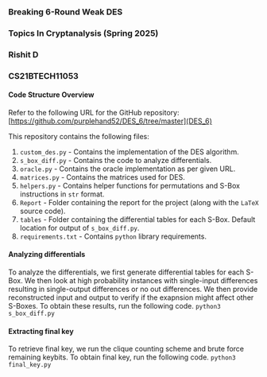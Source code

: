 ### Breaking 6-Round Weak DES
### Topics In Cryptanalysis (Spring 2025)
### Rishit D
### CS21BTECH11053

#### Code Structure Overview
Refer to the following URL for the GitHub repository: [https://github.com/purplehand52/DES_6/tree/master](DES_6)

This repository contains the following files:
1. `custom_des.py` - Contains the implementation of the DES algorithm.
2. `s_box_diff.py` - Contains the code to analyze differentials.
3. `oracle.py` - Contains the oracle implementation as per given URL.
4. `matrices.py` - Contains the matrices used for DES.
5. `helpers.py` - Contains helper functions for permutations and S-Box instructions in `str` format.
6. `Report` - Folder containing the report for the project (along with the `LaTeX` source code).
7. `tables` - Folder containing the differential tables for each S-Box. Default location for output of `s_box_diff.py`.
8. `requirements.txt` - Contains `python` library requirements.

#### Analyzing differentials
To analyze the differentials, we first generate differential tables for each S-Box. We then look at high probability instances with single-input differences resulting in single-output differences or no out differences. We then provide reconstructed input and output to verify if the exapnsion might affect other S-Boxes. To obtain these results, run the following code.
```python3 s_box_diff.py```

#### Extracting final key
To retrieve final key, we run the clique counting scheme and brute force remaining keybits. To obtain final key, run the following code.
```python3 final_key.py```

